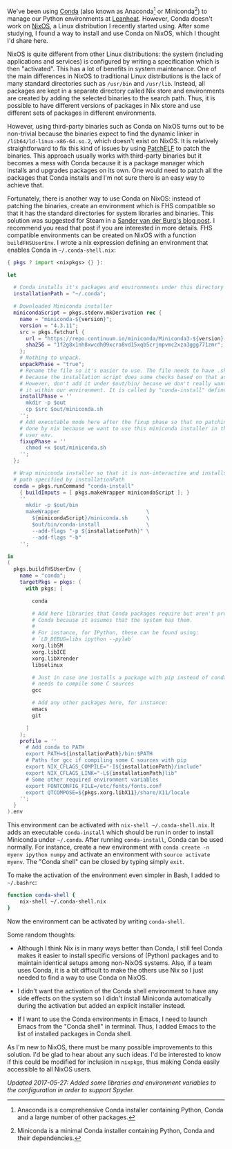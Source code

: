 <!--
.. title: Conda on NixOS
.. slug: conda-on-nixos
.. date: 2017-05-27 16:36:15 UTC+03:00
.. tags: Conda,NixOS
.. category:
.. link:
.. description:
.. type: text
-->

We've been using [Conda](https://conda.io/) (also known as Anaconda[^1] or
Miniconda[^2]) to manage our Python environments
at [Leanheat](http://leanheat.com/). However, Conda doesn't work
on [NixOS](https://nixos.org/), a Linux distribution I recently started using.
After some studying, I found a way to install and use Conda on NixOS, which I
thought I'd share here.

<!-- TEASER_END -->


NixOS is quite different from other Linux distributions: the system (including
applications and services) is configured by writing a specification which is
then "activated". This has a lot of benefits in system maintenance. One of the
main differences in NixOS to traditional Linux distributions is the lack of many
standard directories such as `/usr/bin` and `/usr/lib`. Instead, all packages
are kept in a separate directory called Nix store and environments are created
by adding the selected binaries to the search path. Thus, it is possible to have
different versions of packages in Nix store and use different sets of packages
in different environments.


However, using third-party binaries such as Conda on NixOS turns out to be
non-trivial because the binaries expect to find the dynamic linker in
`/lib64/ld-linux-x86-64.so.2`, which doesn't exist on NixOS. It is relatively
straightforward to fix this kind of issues by
using [PatchELF](https://nixos.org/patchelf.html) to patch the binaries. This
approach usually works with third-party binaries but it becomes a mess with
Conda because it is a package manager which installs and upgrades packages on
its own. One would need to patch all the packages that Conda installs and I'm
not sure there is an easy way to achieve that.


Fortunately, there is another way to use Conda on NixOS: instead of patching the
binaries, create an environment which is FHS compatible so that it has the
standard directories for system libraries and binaries. This solution was
suggested for Steam in
a
[Sander van der Burg's blog post](http://sandervanderburg.blogspot.fi/2013/09/composing-fhs-compatible-chroot.html).
I recommend you read that post if you are interested in more details. FHS
compatible environments can be created on NixOS with a function
`buildFHSUserEnv`. I wrote a nix expression defining an environment that enables
Conda in `~/.conda-shell.nix`:

```nix
{ pkgs ? import <nixpkgs> {} }:

let

  # Conda installs it's packages and environments under this directory
  installationPath = "~/.conda";

  # Downloaded Miniconda installer
  minicondaScript = pkgs.stdenv.mkDerivation rec {
    name = "miniconda-${version}";
    version = "4.3.11";
    src = pkgs.fetchurl {
      url = "https://repo.continuum.io/miniconda/Miniconda3-${version}-Linux-x86_64.sh";
      sha256 = "1f2g8x1nh8xwcdh09xcra8vd15xqb5crjmpvmc2xza3ggg771zmr";
    };
    # Nothing to unpack.
    unpackPhase = "true";
    # Rename the file so it's easier to use. The file needs to have .sh ending
    # because the installation script does some checks based on that assumption.
    # However, don't add it under $out/bin/ becase we don't really want to use
    # it within our environment. It is called by "conda-install" defined below.
    installPhase = ''
      mkdir -p $out
      cp $src $out/miniconda.sh
    '';
    # Add executable mode here after the fixup phase so that no patching will be
    # done by nix because we want to use this miniconda installer in the FHS
    # user env.
    fixupPhase = ''
      chmod +x $out/miniconda.sh
    '';
  };

  # Wrap miniconda installer so that it is non-interactive and installs into the
  # path specified by installationPath
  conda = pkgs.runCommand "conda-install"
    { buildInputs = [ pkgs.makeWrapper minicondaScript ]; }
    ''
      mkdir -p $out/bin
      makeWrapper                            \
        ${minicondaScript}/miniconda.sh      \
        $out/bin/conda-install               \
        --add-flags "-p ${installationPath}" \
        --add-flags "-b"
    '';

in
(
  pkgs.buildFHSUserEnv {
    name = "conda";
    targetPkgs = pkgs: (
      with pkgs; [

        conda

        # Add here libraries that Conda packages require but aren't provided by
        # Conda because it assumes that the system has them.
        #
        # For instance, for IPython, these can be found using:
        # `LD_DEBUG=libs ipython --pylab`
        xorg.libSM
        xorg.libICE
        xorg.libXrender
        libselinux

        # Just in case one installs a package with pip instead of conda and pip
        # needs to compile some C sources
        gcc

        # Add any other packages here, for instance:
        emacs
        git

      ]
    );
    profile = ''
      # Add conda to PATH
      export PATH=${installationPath}/bin:$PATH
      # Paths for gcc if compiling some C sources with pip
      export NIX_CFLAGS_COMPILE="-I${installationPath}/include"
      export NIX_CFLAGS_LINK="-L${installationPath}lib"
      # Some other required environment variables
      export FONTCONFIG_FILE=/etc/fonts/fonts.conf
      export QTCOMPOSE=${pkgs.xorg.libX11}/share/X11/locale
    '';
  }
).env
```

This environment can be activated with `nix-shell ~/.conda-shell.nix`. It adds
an executable `conda-install` which should be run in order to install Miniconda
under `~/.conda`. After running `conda-install`, Conda can be used normally. For
instance, create a new environment with `conda create -n myenv ipython numpy`
and activate an environment with `source activate myenv`. The "Conda shell" can
be closed by typing simply `exit`.

To make the activation of the environment even simpler in Bash, I added to
`~/.bashrc`:

```bash
function conda-shell {
    nix-shell ~/.conda-shell.nix
}
```

Now the environment can be activated by writing `conda-shell`.

Some random thoughts:

- Although I think Nix is in many ways better than Conda, I still feel Conda
  makes it easier to install specific versions of (Python) packages and to
  maintain identical setups among non-NixOS systems. Also, if a team uses Conda,
  it is a bit difficult to make the others use Nix so I just needed to find a
  way to use Conda on NixOS.

- I didn't want the activation of the Conda shell environment to have any side
  effects on the system so I didn't install Miniconda automatically during the
  activation but added an explicit installer instead.

- If I want to use the Conda environments in Emacs, I need to launch Emacs from
  the "Conda shell" in terminal. Thus, I added Emacs to the list of installed
  packages in Conda shell.

As I'm new to NixOS, there must be many possible improvements to this solution.
I'd be glad to hear about any such ideas. I'd be interested to know if this
could be modified for inclusion in `nixpkgs`, thus making Conda easily
accessible to all NixOS users.

*Updated 2017-05-27: Added some libraries and environment variables to the
configuration in order to support Spyder.*

[^1]: Anaconda is a comprehensive Conda installer containing Python, Conda and a
    large number of other packages.
[^2]: Miniconda is a minimal Conda installer containing Python, Conda and their
    dependencies.
